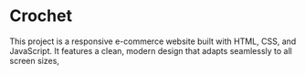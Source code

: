 # Crochet
This project is a responsive e-commerce website built with HTML, CSS, and JavaScript. It features a clean, modern design that adapts seamlessly to all screen sizes,
